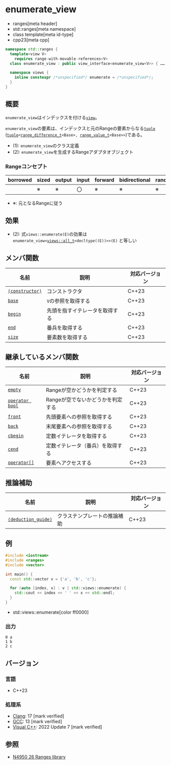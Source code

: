 # enumerate_view
* ranges[meta header]
* std::ranges[meta namespace]
* class template[meta id-type]
* cpp23[meta cpp]

```cpp
namespace std::ranges {
  template<view V>
    requires range-with-movable-references<V>
  class enumerate_view : public view_interface<enumerate_view<V>> { …… }; // (1)

  namespace views {
    inline constexpr /*unspecified*/ enumerate = /*unspecified*/;      // (2)
  }
}
```

## 概要

`enumerate_view`はインデックスを付ける[`view`](view.md)。

`enumerate_view`の要素は、インデックスと元のRangeの要素からなる[`tuple`](/reference/tuple/tuple.md) ([`tuple`](/reference/tuple/tuple.md)`<`[`range_difference_t`](range_difference_t.md)`<Base>, `[`range_value_t`](range_value_t.md)`<Base>>`)である。

- (1): `enumerate_view`のクラス定義
- (2): `enumerate_view`を生成するRangeアダプタオブジェクト

### Rangeコンセプト

| borrowed | sized | output | input | forward | bidirectional | random_access | contiguous | common | viewable | view |
|----------|-------|--------|-------|---------|---------------|---------------|------------|--------|----------|------|
|          | ※    | ※     | 〇    | ※      | ※            | ※            |            | ※     | ○       | ○   |

- ※: 元となるRangeに従う

## 効果

- (2): 式`views::enumerate(E)`の効果は`enumerate_view<`[`views::all_t`](all.md)`<decltype((E))>>(E)` と等しい


## メンバ関数

| 名前                                             | 説明                             | 対応バージョン |
|--------------------------------------------------|----------------------------------|----------------|
| [`(constructor)`](enumerate_view/op_constructor.md)  | コンストラクタ                   | C++23          |
| [`base`](enumerate_view/base.md)                     | `V`の参照を取得する              | C++23          |
| [`begin`](enumerate_view/begin.md)                   | 先頭を指すイテレータを取得する   | C++23          |
| [`end`](enumerate_view/end.md)                       | 番兵を取得する                   | C++23          |
| [`size`](enumerate_view/size.md)                     | 要素数を取得する                 | C++23          |

## 継承しているメンバ関数

| 名前                                         | 説明                              | 対応バージョン |
|----------------------------------------------|-----------------------------------|----------------|
| [`empty`](view_interface/empty.md)           | Rangeが空かどうかを判定する       | C++23          |
| [`operator bool`](view_interface/op_bool.md) | Rangeが空でないかどうかを判定する | C++23          |
| [`front`](view_interface/front.md)           | 先頭要素への参照を取得する        | C++23          |
| [`back`](view_interface/back.md)             | 末尾要素への参照を取得する        | C++23          |
| [`cbegin`](view_interface/cbegin.md)         | 定数イテレータを取得する          | C++23          |
| [`cend`](view_interface/cend.md)             | 定数イテレータ（番兵）を取得する  | C++23          |
| [`operator[]`](view_interface/op_at.md)      | 要素へアクセスする                | C++23          |

## 推論補助

| 名前                                                  | 説明                         | 対応バージョン |
|-------------------------------------------------------|------------------------------|----------------|
| [`(deduction_guide)`](enumerate_view/op_deduction_guide.md) | クラステンプレートの推論補助 | C++23          |

## 例
```cpp example
#include <iostream>
#include <ranges>
#include <vector>

int main() {
  const std::vector v = {'a', 'b', 'c'};

  for (auto [index, x] : v | std::views::enumerate) {
    std::cout << index << ' ' << x << std::endl;
  }
}
```
* std::views::enumerate[color ff0000]

### 出力
```
0 a
1 b
2 c
```

## バージョン
### 言語
- C++23

### 処理系
- [Clang](/implementation.md#clang): 17 [mark verified]
- [GCC](/implementation.md#gcc): 13 [mark verified]
- [Visual C++](/implementation.md#visual_cpp): 2022 Update 7 [mark verified]

## 参照
- [N4950 26 Ranges library](https://timsong-cpp.github.io/cppwp/n4950/ranges)
